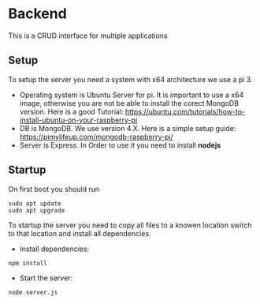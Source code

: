 # Backend
This is a CRUD interface for multiple applications

## Setup
To setup the server you need a system with x64 architecture we use a pi 3.
- Operating system is Ubuntu Server for pi. It is important to use a x64 image, otherwise you are not be able to install the corect MongoDB version. Here is a good Tutorial: https://ubuntu.com/tutorials/how-to-install-ubuntu-on-your-raspberry-pi 
- DB is MongoDB. We use version 4.X. Here is a simple setup guide: https://pimylifeup.com/mongodb-raspberry-pi/
- Server is Express. In Order to use it you need to install **nodejs**

## Startup
On first boot you should run
```
sudo apt update
sudo apt upgrade
```
To startup the server you need to copy all files to a knowen location switch to that location and install all dependencies.
- Install dependencies:
```
npm install
```
- Start the server:
```
node server.js
```
